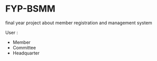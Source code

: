 # FYP-BSMM
final year project about member registration and management system

User :
- Member
- Committee
- Headquarter
